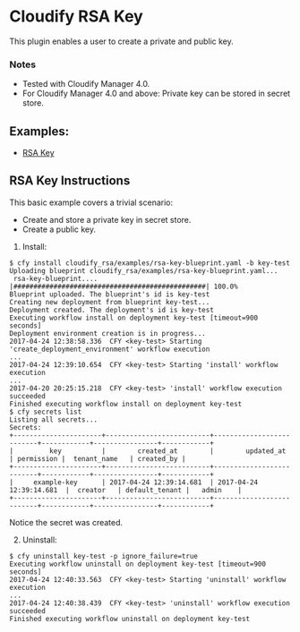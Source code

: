# Cloudify RSA Key

This plugin enables a user to create a private and public key.


### Notes

- Tested with Cloudify Manager 4.0.
- For Cloudify Manager 4.0 and above: Private key can be stored in secret store.

## Examples:

- [RSA Key](#rsa-key-instructions)


## RSA Key Instructions

This basic example covers a trivial scenario:
- Create and store a private key in secret store.
- Create a public key.

1. Install:

```shell
$ cfy install cloudify_rsa/examples/rsa-key-blueprint.yaml -b key-test
Uploading blueprint cloudify_rsa/examples/rsa-key-blueprint.yaml...
 rsa-key-blueprint.... |################################################| 100.0%
Blueprint uploaded. The blueprint's id is key-test
Creating new deployment from blueprint key-test...
Deployment created. The deployment's id is key-test
Executing workflow install on deployment key-test [timeout=900 seconds]
Deployment environment creation is in progress...
2017-04-24 12:38:58.336  CFY <key-test> Starting 'create_deployment_environment' workflow execution
...
2017-04-24 12:39:10.654  CFY <key-test> Starting 'install' workflow execution
...
2017-04-20 20:25:15.218  CFY <key-test> 'install' workflow execution succeeded
Finished executing workflow install on deployment key-test
$ cfy secrets list
Listing all secrets...
Secrets:
+----------------------+--------------------------+--------------------------+------------+----------------+------------+
|         key          |        created_at        |        updated_at        | permission |  tenant_name   | created_by |
+----------------------+--------------------------+--------------------------+------------+----------------+------------+
|     example-key      | 2017-04-24 12:39:14.681  | 2017-04-24 12:39:14.681  |  creator   | default_tenant |   admin    |
+----------------------+--------------------------+--------------------------+------------+----------------+------------+
```

Notice the secret was created.


2. Uninstall:

```shell
$ cfy uninstall key-test -p ignore_failure=true
Executing workflow uninstall on deployment key-test [timeout=900 seconds]
2017-04-24 12:40:33.563  CFY <key-test> Starting 'uninstall' workflow execution
...
2017-04-24 12:40:38.439  CFY <key-test> 'uninstall' workflow execution succeeded
Finished executing workflow uninstall on deployment key-test
```
